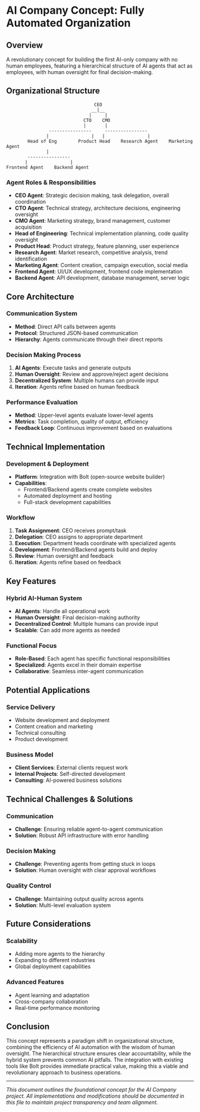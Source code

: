 # AI Company Concept: Fully Automated Organization

## Overview
A revolutionary concept for building the first AI-only company with no human employees, featuring a hierarchical structure of AI agents that act as employees, with human oversight for final decision-making.

## Organizational Structure

```
                                 CEO
                                __|__
                               |     |
                             CTO    CMO
                             |       |
                ----------------     ----------------
               |                |   |                |
        Head of Eng        Product Head    Research Agent    Marketing Agent
               |                         
        ----------------
       |                |
Frontend Agent    Backend Agent
```

### Agent Roles & Responsibilities

- **CEO Agent**: Strategic decision making, task delegation, overall coordination
- **CTO Agent**: Technical strategy, architecture decisions, engineering oversight
- **CMO Agent**: Marketing strategy, brand management, customer acquisition
- **Head of Engineering**: Technical implementation planning, code quality oversight
- **Product Head**: Product strategy, feature planning, user experience
- **Research Agent**: Market research, competitive analysis, trend identification
- **Marketing Agent**: Content creation, campaign execution, social media
- **Frontend Agent**: UI/UX development, frontend code implementation
- **Backend Agent**: API development, database management, server logic

## Core Architecture

### Communication System
- **Method**: Direct API calls between agents
- **Protocol**: Structured JSON-based communication
- **Hierarchy**: Agents communicate through their direct reports

### Decision Making Process
1. **AI Agents**: Execute tasks and generate outputs
2. **Human Oversight**: Review and approve/reject agent decisions
3. **Decentralized System**: Multiple humans can provide input
4. **Iteration**: Agents refine based on human feedback

### Performance Evaluation
- **Method**: Upper-level agents evaluate lower-level agents
- **Metrics**: Task completion, quality of output, efficiency
- **Feedback Loop**: Continuous improvement based on evaluations

## Technical Implementation

### Development & Deployment
- **Platform**: Integration with Bolt (open-source website builder)
- **Capabilities**: 
  - Frontend/Backend agents create complete websites
  - Automated deployment and hosting
  - Full-stack development capabilities

### Workflow
1. **Task Assignment**: CEO receives prompt/task
2. **Delegation**: CEO assigns to appropriate department
3. **Execution**: Department heads coordinate with specialized agents
4. **Development**: Frontend/Backend agents build and deploy
5. **Review**: Human oversight and feedback
6. **Iteration**: Agents refine based on feedback

## Key Features

### Hybrid AI-Human System
- **AI Agents**: Handle all operational work
- **Human Oversight**: Final decision-making authority
- **Decentralized Control**: Multiple humans can provide input
- **Scalable**: Can add more agents as needed

### Functional Focus
- **Role-Based**: Each agent has specific functional responsibilities
- **Specialized**: Agents excel in their domain expertise
- **Collaborative**: Seamless inter-agent communication

## Potential Applications

### Service Delivery
- Website development and deployment
- Content creation and marketing
- Technical consulting
- Product development

### Business Model
- **Client Services**: External clients request work
- **Internal Projects**: Self-directed development
- **Consulting**: AI-powered business solutions

## Technical Challenges & Solutions

### Communication
- **Challenge**: Ensuring reliable agent-to-agent communication
- **Solution**: Robust API infrastructure with error handling

### Decision Making
- **Challenge**: Preventing agents from getting stuck in loops
- **Solution**: Human oversight with clear approval workflows

### Quality Control
- **Challenge**: Maintaining output quality across agents
- **Solution**: Multi-level evaluation system

## Future Considerations

### Scalability
- Adding more agents to the hierarchy
- Expanding to different industries
- Global deployment capabilities

### Advanced Features
- Agent learning and adaptation
- Cross-company collaboration
- Real-time performance monitoring

## Conclusion

This concept represents a paradigm shift in organizational structure, combining the efficiency of AI automation with the wisdom of human oversight. The hierarchical structure ensures clear accountability, while the hybrid system prevents common AI pitfalls. The integration with existing tools like Bolt provides immediate practical value, making this a viable and revolutionary approach to business operations.

---

*This document outlines the foundational concept for the AI Company project. All implementations and modifications should be documented in this file to maintain project transparency and team alignment.*
